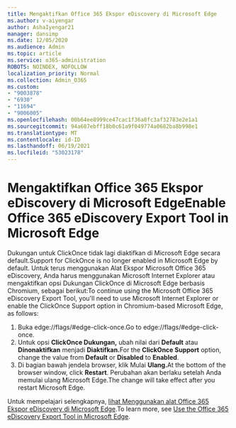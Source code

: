 ```yaml
---
title: Mengaktifkan Office 365 Ekspor eDiscovery di Microsoft Edge
ms.author: v-aiyengar
author: AshaIyengar21
manager: dansimp
ms.date: 12/05/2020
ms.audience: Admin
ms.topic: article
ms.service: o365-administration
ROBOTS: NOINDEX, NOFOLLOW
localization_priority: Normal
ms.collection: Admin_O365
ms.custom:
- "9003878"
- "6930"
- "11694"
- "9006005"
ms.openlocfilehash: 00b64ee8999ce47cac1f36a8fc3af32783e2e1a1
ms.sourcegitcommit: 94a687ebff18b0c61a9f049774a0682ba8b998e1
ms.translationtype: MT
ms.contentlocale: id-ID
ms.lasthandoff: 06/19/2021
ms.locfileid: "53023178"
---
```

# <a name="enable-office-365-ediscovery-export-tool-in-microsoft-edge"></a><span data-ttu-id="951be-102">Mengaktifkan Office 365 Ekspor eDiscovery di Microsoft Edge</span><span class="sxs-lookup"><span data-stu-id="951be-102">Enable Office 365 eDiscovery Export Tool in Microsoft Edge</span></span>

<span data-ttu-id="951be-103">Dukungan untuk ClickOnce tidak lagi diaktifkan di Microsoft Edge secara default.</span><span class="sxs-lookup"><span data-stu-id="951be-103">Support for ClickOnce is no longer enabled in Microsoft Edge by default.</span></span> <span data-ttu-id="951be-104">Untuk terus menggunakan Alat Ekspor Microsoft Office 365 eDiscovery, Anda harus menggunakan Microsoft Internet Explorer atau mengaktifkan opsi Dukungan ClickOnce di Microsoft Edge berbasis Chromium, sebagai berikut:</span><span class="sxs-lookup"><span data-stu-id="951be-104">To continue using the Microsoft Office 365 eDiscovery Export Tool, you'll need to use Microsoft Internet Explorer or enable the ClickOnce Support option in Chromium-based Microsoft Edge, as follows:</span></span>

1. <span data-ttu-id="951be-105">Buka edge://flags/#edge-click-once.</span><span class="sxs-lookup"><span data-stu-id="951be-105">Go to edge://flags/#edge-click-once.</span></span>
1. <span data-ttu-id="951be-106">Untuk opsi **ClickOnce Dukungan,** ubah nilai dari **Default** atau **Dinonaktifkan** menjadi **Diaktifkan.**</span><span class="sxs-lookup"><span data-stu-id="951be-106">For the **ClickOnce Support** option, change the value from **Default** or **Disabled** to **Enabled**.</span></span>
1. <span data-ttu-id="951be-107">Di bagian bawah jendela browser, klik Mulai **Ulang.**</span><span class="sxs-lookup"><span data-stu-id="951be-107">At the bottom of the browser window, click **Restart**.</span></span> <span data-ttu-id="951be-108">Perubahan akan berlaku setelah Anda memulai ulang Microsoft Edge.</span><span class="sxs-lookup"><span data-stu-id="951be-108">The change will take effect after you restart Microsoft Edge.</span></span>

<span data-ttu-id="951be-109">Untuk mempelajari selengkapnya, [lihat Menggunakan alat Office 365 Ekspor eDiscovery di Microsoft Edge](https://go.microsoft.com/fwlink/?linkid=2111611).</span><span class="sxs-lookup"><span data-stu-id="951be-109">To learn more, see [Use the Office 365 eDiscovery Export Tool in Microsoft Edge](https://go.microsoft.com/fwlink/?linkid=2111611).</span></span>
